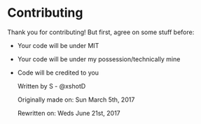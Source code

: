# Contributing

Thank you for contributing! But first, agree on some stuff before:

- Your code will be under MIT

- Your code will be under my possession/technically mine

- Code will be credited to you

  Written by S - @xshotD
  
  Originally made on: Sun March 5th, 2017
  
  Rewritten on: Weds June 21st, 2017

